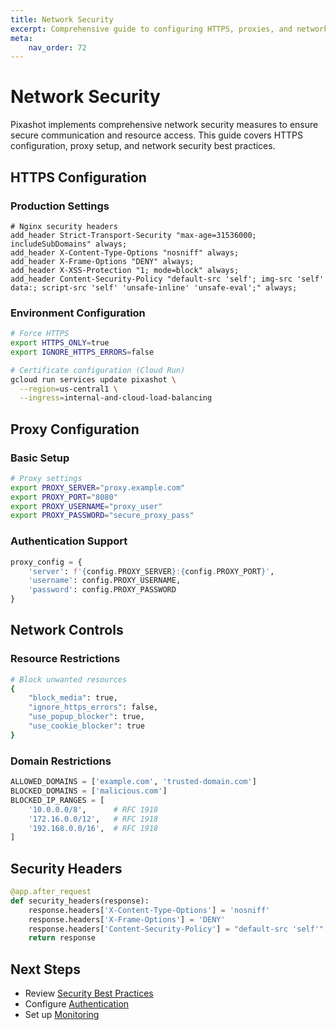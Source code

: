 ```yaml
---
title: Network Security
excerpt: Comprehensive guide to configuring HTTPS, proxies, and network security features in Pixashot.
meta:
    nav_order: 72
---
```


# Network Security

Pixashot implements comprehensive network security measures to ensure secure communication and resource access. This guide covers HTTPS configuration, proxy setup, and network security best practices.

## HTTPS Configuration

### Production Settings

```nginx
# Nginx security headers
add_header Strict-Transport-Security "max-age=31536000; includeSubDomains" always;
add_header X-Content-Type-Options "nosniff" always;
add_header X-Frame-Options "DENY" always;
add_header X-XSS-Protection "1; mode=block" always;
add_header Content-Security-Policy "default-src 'self'; img-src 'self' data:; script-src 'self' 'unsafe-inline' 'unsafe-eval';" always;
```

### Environment Configuration

```bash
# Force HTTPS
export HTTPS_ONLY=true
export IGNORE_HTTPS_ERRORS=false

# Certificate configuration (Cloud Run)
gcloud run services update pixashot \
  --region=us-central1 \
  --ingress=internal-and-cloud-load-balancing
```

## Proxy Configuration

### Basic Setup

```bash
# Proxy settings
export PROXY_SERVER="proxy.example.com"
export PROXY_PORT="8080"
export PROXY_USERNAME="proxy_user"
export PROXY_PASSWORD="secure_proxy_pass"
```

### Authentication Support

```python
proxy_config = {
    'server': f'{config.PROXY_SERVER}:{config.PROXY_PORT}',
    'username': config.PROXY_USERNAME,
    'password': config.PROXY_PASSWORD
}
```

## Network Controls

### Resource Restrictions

```bash
# Block unwanted resources
{
    "block_media": true,
    "ignore_https_errors": false,
    "use_popup_blocker": true,
    "use_cookie_blocker": true
}
```

### Domain Restrictions

```python
ALLOWED_DOMAINS = ['example.com', 'trusted-domain.com']
BLOCKED_DOMAINS = ['malicious.com']
BLOCKED_IP_RANGES = [
    '10.0.0.0/8',      # RFC 1918
    '172.16.0.0/12',   # RFC 1918
    '192.168.0.0/16',  # RFC 1918
]
```

## Security Headers

```python
@app.after_request
def security_headers(response):
    response.headers['X-Content-Type-Options'] = 'nosniff'
    response.headers['X-Frame-Options'] = 'DENY'
    response.headers['Content-Security-Policy'] = "default-src 'self'"
    return response
```

## Next Steps

- Review [Security Best Practices](best-practices.md)
- Configure [Authentication](authentication.md)
- Set up [Monitoring](../deployment/monitoring.md)